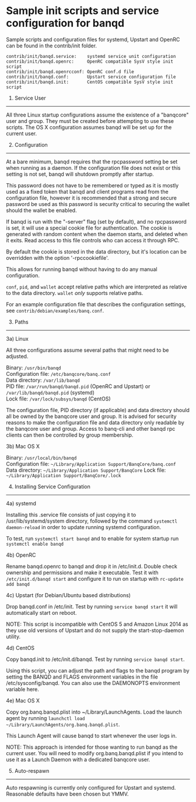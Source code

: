 Sample init scripts and service configuration for banqd
==========================================================

Sample scripts and configuration files for systemd, Upstart and OpenRC
can be found in the contrib/init folder.

    contrib/init/banqd.service:    systemd service unit configuration
    contrib/init/banqd.openrc:     OpenRC compatible SysV style init script
    contrib/init/banqd.openrcconf: OpenRC conf.d file
    contrib/init/banqd.conf:       Upstart service configuration file
    contrib/init/banqd.init:       CentOS compatible SysV style init script

1. Service User
---------------------------------

All three Linux startup configurations assume the existence of a "banqcore" user
and group.  They must be created before attempting to use these scripts.
The OS X configuration assumes banqd will be set up for the current user.

2. Configuration
---------------------------------

At a bare minimum, banqd requires that the rpcpassword setting be set
when running as a daemon.  If the configuration file does not exist or this
setting is not set, banqd will shutdown promptly after startup.

This password does not have to be remembered or typed as it is mostly used
as a fixed token that banqd and client programs read from the configuration
file, however it is recommended that a strong and secure password be used
as this password is security critical to securing the wallet should the
wallet be enabled.

If banqd is run with the "-server" flag (set by default), and no rpcpassword is set,
it will use a special cookie file for authentication. The cookie is generated with random
content when the daemon starts, and deleted when it exits. Read access to this file
controls who can access it through RPC.

By default the cookie is stored in the data directory, but it's location can be overridden
with the option '-rpccookiefile'.

This allows for running banqd without having to do any manual configuration.

`conf`, `pid`, and `wallet` accept relative paths which are interpreted as
relative to the data directory. `wallet` *only* supports relative paths.

For an example configuration file that describes the configuration settings,
see `contrib/debian/examples/banq.conf`.

3. Paths
---------------------------------

3a) Linux

All three configurations assume several paths that might need to be adjusted.

Binary:              `/usr/bin/banqd`  
Configuration file:  `/etc/banqcore/banq.conf`  
Data directory:      `/var/lib/banqd`  
PID file:            `/var/run/banqd/banqd.pid` (OpenRC and Upstart) or `/var/lib/banqd/banqd.pid` (systemd)  
Lock file:           `/var/lock/subsys/banqd` (CentOS)  

The configuration file, PID directory (if applicable) and data directory
should all be owned by the banqcore user and group.  It is advised for security
reasons to make the configuration file and data directory only readable by the
banqcore user and group.  Access to banq-cli and other banqd rpc clients
can then be controlled by group membership.

3b) Mac OS X

Binary:              `/usr/local/bin/banqd`  
Configuration file:  `~/Library/Application Support/BanqCore/banq.conf`  
Data directory:      `~/Library/Application Support/BanqCore`
Lock file:           `~/Library/Application Support/BanqCore/.lock`

4. Installing Service Configuration
-----------------------------------

4a) systemd

Installing this .service file consists of just copying it to
/usr/lib/systemd/system directory, followed by the command
`systemctl daemon-reload` in order to update running systemd configuration.

To test, run `systemctl start banqd` and to enable for system startup run
`systemctl enable banqd`

4b) OpenRC

Rename banqd.openrc to banqd and drop it in /etc/init.d.  Double
check ownership and permissions and make it executable.  Test it with
`/etc/init.d/banqd start` and configure it to run on startup with
`rc-update add banqd`

4c) Upstart (for Debian/Ubuntu based distributions)

Drop banqd.conf in /etc/init.  Test by running `service banqd start`
it will automatically start on reboot.

NOTE: This script is incompatible with CentOS 5 and Amazon Linux 2014 as they
use old versions of Upstart and do not supply the start-stop-daemon utility.

4d) CentOS

Copy banqd.init to /etc/init.d/banqd. Test by running `service banqd start`.

Using this script, you can adjust the path and flags to the banqd program by
setting the BANQD and FLAGS environment variables in the file
/etc/sysconfig/banqd. You can also use the DAEMONOPTS environment variable here.

4e) Mac OS X

Copy org.banq.banqd.plist into ~/Library/LaunchAgents. Load the launch agent by
running `launchctl load ~/Library/LaunchAgents/org.banq.banqd.plist`.

This Launch Agent will cause banqd to start whenever the user logs in.

NOTE: This approach is intended for those wanting to run banqd as the current user.
You will need to modify org.banq.banqd.plist if you intend to use it as a
Launch Daemon with a dedicated banqcore user.

5. Auto-respawn
-----------------------------------

Auto respawning is currently only configured for Upstart and systemd.
Reasonable defaults have been chosen but YMMV.
